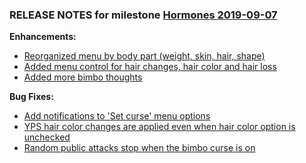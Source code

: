 ### RELEASE NOTES for milestone [Hormones 2019-09-07](https://github.com/SkyrimLL/SkLLmods/milestone/58?closed=1) 
**Enhancements:** 
- [Reorganized menu by body part (weight, skin, hair, shape)](https://github.com/SkyrimLL/SkLLmods/issues/754)
- [Added menu control for hair changes, hair color and hair loss](https://github.com/SkyrimLL/SkLLmods/issues/753)
- [Added more bimbo thoughts](https://github.com/SkyrimLL/SkLLmods/issues/752)

**Bug Fixes:** 
- [Add notifications to 'Set curse' menu options](https://github.com/SkyrimLL/SkLLmods/issues/756)
- [YPS hair color changes are applied even when hair color option is unchecked](https://github.com/SkyrimLL/SkLLmods/issues/755)
- [Random public attacks stop when the bimbo curse is on](https://github.com/SkyrimLL/SkLLmods/issues/746)

